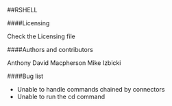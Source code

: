 ##RSHELL

####Licensing

Check the Licensing file

####Authors and contributors

Anthony David Macpherson
Mike Izbicki

####Bug list

* Unable to handle commands chained by connectors
* Unable to run the cd command
